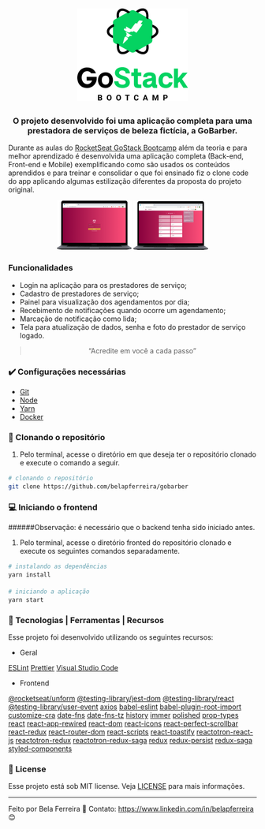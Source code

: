 <h1 align="center">
<img src="../backend/src/assets/bootcamp-header.png">
</h1>

<h3 align="center">
  O projeto desenvolvido foi uma aplicação completa para uma prestadora de serviços de beleza fictícia, a GoBarber.
</h3>

Durante as aulas do [RocketSeat GoStack Bootcamp](https://rocketseat.com.br/bootcamp) além da teoria e para melhor aprendizado é desenvolvida uma aplicação completa (Back-end, Front-end e Mobile) exemplificando como são usados os conteúdos aprendidos e para treinar e consolidar o que foi ensinado fiz o clone code do app aplicando algumas estilização diferentes da proposta do projeto original.

  <p align="center">
    <img src="src/assets/GoBarberWebLogin.PNG" width="30%" height="30%" max-width:100% >
    <img src="src/assets/GoBarberWebDashboard.PNG" width="30%" height="30%" max-width:100% >
  </p>

  ### Funcionalidades

  - Login na aplicação para os prestadores de serviço;
  - Cadastro de prestadores de serviço;
  - Painel para visualização dos agendamentos por dia;
  - Recebimento de notificações quando ocorre um agendamento;
  - Marcação de notificação como lida;
  - Tela para atualização de dados, senha e foto do prestador de serviço logado.

<blockquote align="center">“Acredite em você a cada passo”</blockquote>

### :heavy_check_mark: Configurações necessárias

-  [Git](https://git-scm.com)
-  [Node](https://nodejs.org/)
-  [Yarn](https://yarnpkg.com/)
-  [Docker](https://www.docker.com/docker-community)

### :arrow_down_small: Clonando o repositório
1. Pelo terminal, acesse o diretório em que deseja ter o repositório clonado e execute o comando a seguir.
```bash
# clonando o repositório
git clone https://github.com/belapferreira/gobarber
```
### :computer: Iniciando o frontend
######Observação: é necessário que o backend tenha sido iniciado antes.
1. Pelo terminal, acesse o diretório fronted do repositório clonado e execute os seguintes comandos separadamente.
```bash
# instalando as dependências
yarn install

# iniciando a aplicação
yarn start
```
### :wrench: Tecnologias | Ferramentas | Recursos

Esse projeto foi desenvolvido utilizando os seguintes recursos:

- Geral

[ESLint](https://eslint.org/)
[Prettier](https://prettier.io/)
[Visual Studio Code](https://code.visualstudio.com/)

- Frontend

[@rocketseat/unform](https://github.com/Rocketseat/unform)
[@testing-library/jest-dom](https://github.com/testing-library/jest-dom)
[@testing-library/react](https://github.com/testing-library/react-testing-library)
[@testing-library/user-event](https://github.com/testing-library/user-event)
[axios](https://www.npmjs.com/package/axios)
[babel-eslint](https://github.com/babel/babel-eslint)
[babel-plugin-root-import](https://www.npmjs.com/package/babel-plugin-root-import)
[customize-cra](https://github.com/arackaf/customize-cra)
[date-fns](https://date-fns.org/)
[date-fns-tz](https://www.npmjs.com/package/date-fns-tz)
[history](https://github.com/ReactTraining/history)
[immer](https://github.com/immerjs/immer)
[polished](https://polished.js.org/)
[prop-types](https://www.npmjs.com/package/prop-types)
[react](https://pt-br.reactjs.org/)
[react-app-rewired](https://www.npmjs.com/package/react-app-rewired)
[react-dom](https://www.npmjs.com/package/react-dom)
[react-icons](https://react-icons.github.io/react-icons/)
[react-perfect-scrollbar](https://github.com/goldenyz/react-perfect-scrollbar)
[react-redux](https://redux.js.org/basics/usage-with-react)
[react-router-dom](https://reacttraining.com/react-router/web/guides/quick-start)
[react-scripts](https://www.npmjs.com/package/react-scripts)
[react-toastify](https://github.com/fkhadra/react-toastify)
[reactotron-react-js](https://github.com/infinitered/reactotron)
[reactotron-redux](https://github.com/infinitered/reactotron/blob/master/docs/plugin-redux.md)
[reactotron-redux-saga](https://github.com/infinitered/reactotron/blob/master/docs/plugin-redux-saga.md)
[redux](https://redux.js.org/)
[redux-persist](https://github.com/rt2zz/redux-persist)
[redux-saga](https://redux-saga.js.org/)
[styled-components](https://styled-components.com/)

### :memo: License
Esse projeto está sob MIT license. Veja [LICENSE](https://github.com/belapferreira/gobarber/blob/master/LICENSE) para mais informações.

---

Feito por Bela Ferreira :blue_heart: Contato: https://www.linkedin.com/in/belapferreira :blush:
